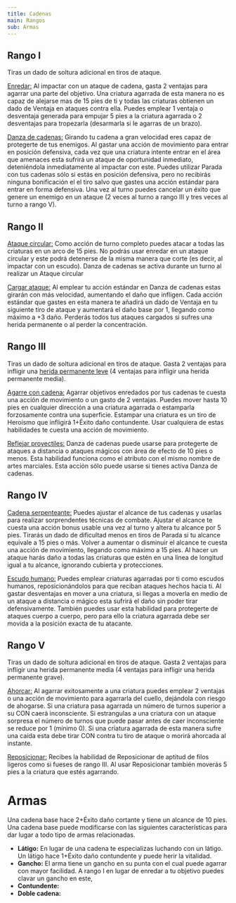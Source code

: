 ```yaml
---
title: Cadenas
main: Rangos
sub: Armas
---
```


## Rango I

Tiras un dado de soltura adicional en tiros de ataque.

<u>Enredar:</u> Al impactar con un ataque de cadena, gasta 2 ventajas para agarrar una parte del objetivo. Una criatura agarrada de esta manera no es capaz de alejarse mas de 15 pies de ti y todas las criaturas obtienen un dado de Ventaja en ataques contra ella. Puedes emplear 1 ventaja o desventaja generada para empujar 5 pies a la criatura agarrada o 2 desventajas para tropezarla (desarmarla si le agarras de un brazo).

<u>Danza de cadenas:</u> Girando tu cadena a gran velocidad eres capaz de protegerte de tus enemigos. Al gastar una acción de movimiento para entrar en posición defensiva, cada vez que una criatura intente entrar en el área que amenaces esta sufrirá un ataque de oportunidad inmediato, deteniéndola inmediatamente al impactar con este. Puedes utilizar Parada con tus cadenas sólo si estás en posición defensiva, pero no recibirás ninguna bonificación el el tiro salvo que gastes una acción estándar para entrar en forma defensiva. Una vez al turno puedes cancelar un éxito que genere un enemigo en un ataque (2 veces al turno a rango III y tres veces al turno a rango V).

## Rango II

<u>Ataque circular:</u> Como acción de turno completo puedes atacar a todas las criaturas en un arco de 15 pies. No podrás usar enredar en un ataque circular y este podrá detenerse de la misma manera que corte (es decir, al impactar con un escudo). Danza de cadenas se activa durante un turno al realizar un Ataque circular

<u>Cargar ataque:</u> Al emplear tu acción estándar en Danza de cadenas estas girarán con más velocidad, aumentando el daño que infligen. Cada acción estándar que gastes en esta manera te añadirá un dado de Ventaja en tu siguiente tiro de ataque y aumentará el daño base por 1, llegando como máximo a +3 daño. Perderás todos tus ataques cargados si sufres una herida permanente o al perder la concentración.

## Rango III 

Tiras un dado de soltura adicional en tiros de ataque. Gasta 2 ventajas para infligir una [herida permanente leve](http://raldamain.com/rules/Heridas%20permanentes.html) (4 ventajas para infligir una herida permanente media).

<u>Agarre con cadena:</u> Agarrar objetivos enredados por tus cadenas te cuesta una acción de movimiento o un gasto de 2 ventajas. Puedes mover hasta 10 pies en cualquier dirección a una criatura agarrada o estamparla forzosamente contra una superficie. Estampar una criatura es un tiro de Heroísmo que infligirá 1+Éxito daño contundente. Usar cualquiera de estas habilidades te cuesta una acción de movimiento.

<u>Reflejar proyectiles:</u> Danza de cadenas puede usarse para protegerte de ataques a distancia o ataques mágicos con área de efecto de 10 pies o menos. Esta habilidad funciona como el atributo con el mismo nombre de artes marciales. Esta acción sólo puede usarse si tienes activa Danza de cadenas.

## Rango IV 

<u>Cadena serpenteante:</u> Puedes ajustar el alcance de tus cadenas y usarlas para realizar sorprendentes técnicas de combate. Ajustar el alcance te cuesta una acción bonus usable una vez al turno y altera tu alcance por 5 pies. Tirarás un dado de dificultad menos en tiros de Parada si tu alcance equivale a 15 pies o más. Volver a aumentar o disminuir el alcance te cuesta una acción de movimiento, llegando como máximo a 15 pies. Al hacer un ataque harás daño a todas las criaturas que estén en una línea de longitud igual a tu alcance, ignorando cubierta y protecciones.

<u>Escudo humano:</u> Puedes emplear criaturas agarradas por ti como escudos humanos, reposicionándolos para que reciban ataques hechos hacia ti. Al gastar desventajas en mover a una criatura, si llegas a moverla en medio de un ataque a distancia o mágico esta sufrirá el daño sin poder tirar defensivamente. También puedes usar esta habilidad para protegerte de ataques cuerpo a cuerpo, pero para ello la criatura agarrada debe ser movida a la posición exacta de tu atacante.

## Rango V

Tiras un dado de soltura adicional en tiros de ataque. Gasta 2 ventajas para infligir una herida permanente media (4 ventajas para infligir una herida permanente grave).

<u>Ahorcar:</u> Al agarrar exitosamente a una criatura puedes emplear 2 ventajas o una acción de movimiento para agarrarla del cuello, dejándola con riesgo de ahogarse. Si una criatura pasa agarrada un número de turnos superior a su CON caerá inconsciente. Si estrangulas a una criatura con un ataque sorpresa el número de turnos que puede pasar antes de caer inconsciente se reduce por 1 (mínimo 0). Si una criatura agarrada de esta manera sufre una caída esta debe tirar CON contra tu tiro de ataque o morirá ahorcada al instante.

<u>Reposicionar:</u> Recibes la habilidad de Reposicionar de aptitud de filos ligeros como si fueses de rango III. Al usar Reposicionar también moverás 5 pies a la criatura que estés agarrando.

# Armas

Una cadena base hace 2+Éxito daño cortante y tiene un alcance de 10 pies. Una cadena base puede modificarse con las siguientes características para dar lugar a todo tipo de armas relacionadas.

- **Látigo:** En lugar de una cadena te especializas luchando con un látigo. Un látigo hace 1+Éxito daño contundente y puede herir la vitalidad. 
- **Gancho:** El arma tiene un gancho en su punta con el cual puede agarrar con mayor facilidad. A rango I en lugar de enredar a tu objetivo puedes clavar un gancho en este, 
- **Contundente:**
- **Doble cadena:**